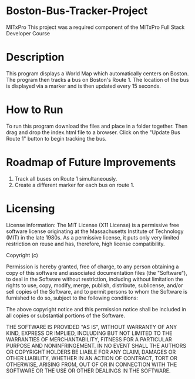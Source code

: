 # Boston-Bus-Tracker-Project
MITxPro This project was a required component of the MITxPro Full Stack Developer Course

<h1>Description</h1>
This program displays a World Map which automatically centers on Boston. The program then tracks a bus on Boston's Route 1. The location of the bus is displayed via a marker and is then updated every 15 seconds. 

<h1>How to Run</h1>
To run this program download the files and place in a folder together. Then drag and drop the index.html file to a browser. Click on the "Update Bus Route 1" button to begin tracking the bus. 

<h1>Roadmap of Future Improvements</h1>

1. Track all buses on Route 1 simultaneously.
2. Create a different marker for each bus on route 1. 


<h1>Licensing</h1>

License information: The MIT License (X11 License) is a permissive free software license originating at the Massachusetts Institute of Technology (MIT) in the late 1980s. As a permissive license, it puts only very limited restriction on reuse and has, therefore, high license compatibility.

Copyright (c)

Permission is hereby granted, free of charge, to any person obtaining a copy of this software and associated documentation files (the "Software"), to deal in the Software without restriction, including without limitation the rights to use, copy, modify, merge, publish, distribute, sublicense, and/or sell copies of the Software, and to permit persons to whom the Software is furnished to do so, subject to the following conditions:

The above copyright notice and this permission notice shall be included in all copies or substantial portions of the Software.

THE SOFTWARE IS PROVIDED "AS IS", WITHOUT WARRANTY OF ANY KIND, EXPRESS OR IMPLIED, INCLUDING BUT NOT LIMITED TO THE WARRANTIES OF MERCHANTABILITY, FITNESS FOR A PARTICULAR PURPOSE AND NONINFRINGEMENT. IN NO EVENT SHALL THE AUTHORS OR COPYRIGHT HOLDERS BE LIABLE FOR ANY CLAIM, DAMAGES OR OTHER LIABILITY, WHETHER IN AN ACTION OF CONTRACT, TORT OR OTHERWISE, ARISING FROM, OUT OF OR IN CONNECTION WITH THE SOFTWARE OR THE USE OR OTHER DEALINGS IN THE SOFTWARE.
